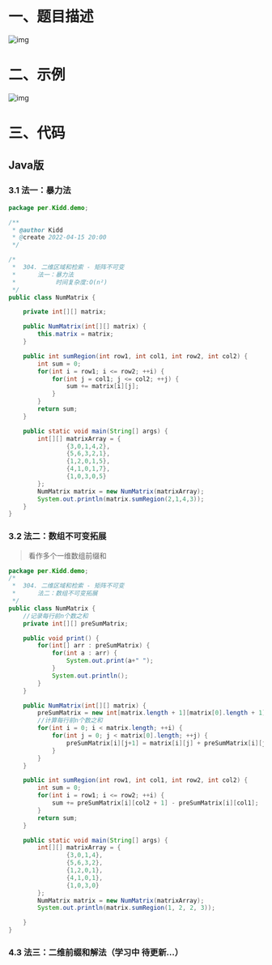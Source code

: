 # <title>二维区域和检索 - 矩阵不可变</title>

# 一、题目描述

![img](https://img-blog.csdnimg.cn/a0718dbd893243208d5dca3f8ae0a647.png)

# 二、示例

![img](https://img-blog.csdnimg.cn/f404456eb9c8473f9fd70272c25606cc.png?x-oss-process=image/watermark,type_d3F5LXplbmhlaQ,shadow_50,text_Q1NETiBA5bmy5bmy6ISG6ISG55qE5bCP6aW85bmyNjY4OA==,size_14,color_FFFFFF,t_70,g_se,x_16)

# 三、代码

## Java版

### 3.1 法一：暴力法

```java
package per.Kidd.demo;

/**
 * @author Kidd
 * @create 2022-04-15 20:00
 */

/*
 *  304. 二维区域和检索 - 矩阵不可变
 *      法一：暴力法
 *           时间复杂度:O(n²)
 */
public class NumMatrix {

    private int[][] matrix;

    public NumMatrix(int[][] matrix) {
        this.matrix = matrix;
    }

    public int sumRegion(int row1, int col1, int row2, int col2) {
        int sum = 0;
        for(int i = row1; i <= row2; ++i) {
            for(int j = col1; j <= col2; ++j) {
                sum += matrix[i][j];
            }
        }
        return sum;
    }

    public static void main(String[] args) {
        int[][] matrixArray = {
                {3,0,1,4,2},
                {5,6,3,2,1},
                {1,2,0,1,5},
                {4,1,0,1,7},
                {1,0,3,0,5}
        };
        NumMatrix matrix = new NumMatrix(matrixArray);
        System.out.println(matrix.sumRegion(2,1,4,3));
    }
}
```

### 3.2 法二：数组不可变拓展

> 看作多个一维数组前缀和

```java
package per.Kidd.demo;
/*
 *  304. 二维区域和检索 - 矩阵不可变
 *      法二：数组不可变拓展
 */
public class NumMatrix {
    //记录每行前n个数之和
    private int[][] preSumMatrix;

    public void print() {
        for(int[] arr : preSumMatrix) {
            for(int a : arr) {
                System.out.print(a+" ");
            }
            System.out.println();
        }
    }

    public NumMatrix(int[][] matrix) {
        preSumMatrix = new int[matrix.length + 1][matrix[0].length + 1];
        //计算每行前n个数之和
        for(int i = 0; i < matrix.length; ++i) {
            for(int j = 0; j < matrix[0].length; ++j) {
                preSumMatrix[i][j+1] = matrix[i][j] + preSumMatrix[i][j];
            }
        }
    }

    public int sumRegion(int row1, int col1, int row2, int col2) {
        int sum = 0;
        for(int i = row1; i <= row2; ++i) {
            sum += preSumMatrix[i][col2 + 1] - preSumMatrix[i][col1];
        }
        return sum;
    }

    public static void main(String[] args) {
        int[][] matrixArray = {
                {3,0,1,4},
                {5,6,3,2},
                {1,2,0,1},
                {4,1,0,1},
                {1,0,3,0}
        };
        NumMatrix matrix = new NumMatrix(matrixArray);
        System.out.println(matrix.sumRegion(1, 2, 2, 3));

    }
}
```

### 4.3 法三：二维前缀和解法（学习中 待更新…）
